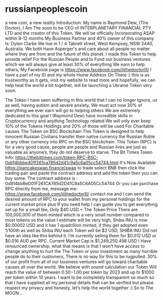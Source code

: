# russianpeoplescoin
a new coin, a new reality
Introduction:
My name is Raymond Dew, (The Doctor), 
I Am The soon to be CEO of 
INTERPLANETARY FINANCIAL PTY LTD and the creator of this Token.
We will be officially Incorporating ASAP within 8-12 months
My Business Partner and 40% owner of this company Is: Dylan Clarke
We live in 1 / 4 Tabrett street, West Kempsey, NSW 2440, Australia. We both Have Asperger's and care about all people no matter where they are from and the future of this planet.
I made this Token to help provide relief For the Russian People and to Fund our business ventures which we will always give at least 30% of everything We earn to help others,
My Facebook page is https://www.facebook.com/iiithedoctorlll/ 
I have a part of my ID and my whole Home Address On There :) this is as trustworthy as it gets, visit my website to read more and hopefully, we can help heal the world a bit together, 
will be launching a Ukraine Token very soon.

The Token
I have seen suffering in this world that I can no longer Ignore, us as well, having autism and severe anxiety, We must act now
30% of everything we ever earn will go to helping others
We are extremely dedicated to this goal
I (Raymond Dew) have incredible skills in Cryptocurrency and anything Technology related
We will only ever keep 10% of the Tokens Holdings and 20% of those will be used For Charitable causes
The Token on BSC Blockchain
This Token is designed to help innocent Russian Civilians transfer their native currency the Russian Ruble or any other currency into RPC on the BSC blockchain. 
This Token (RPC) is for a very good cause, people are people and Russian lives are just as valuable as anyone’s, they do not deserve to starve.
The Bit Times Token Info: 
https://thebittimes.com/token-RPC-BSC-0xb14bbbed01f261ca785d2d41c9a5c6a05cc54744.html 
It's Now Available https://pancakeswap.finance/swap to trade select BNB then click the trading pair and paste the contract address and add the token then you can buy some. 
The contract address is : 0xB14bbBeD01F261CA785d2D41C9a5C6A05Cc54744
Or you can purchase RPC directly from me, message me:
https://www.facebook.com/iiithedoctorlll/
contact me and I can send the desired amount of RPC to your wallet from my personal holdings for the current market price plus If you need help I can guide you to get everything set up for a small fee, Only $40 USD + The Token Price 
There are 100,000,000 of them minted which is a very small number compared to most tokens so the value I estimate will be very high,
Shiba INU is now $0.00002 USD and it has 1 quadrillion minted,
if they get adopted even 1/100th as well as Shiba INU each Token will be $2 USD, SHIBA INU Did not have an idea like this behind it. I’m currently selling them for $0.012 USD or $0.016 AUD per RPC. Current Market Cap is $1,249,250.498 USD
I Have renounced ownership, what that means is that I won’t have access to change anything to hurt the The Token or your investment as many horrible people do to their customers, There is no way for this to be rugpulled.
30% of our profit from all of our business ventures will go toward charitable causes all over the world. 
We believe with sound calculation our Token Will reach the value of between $0.50-$1.00 per token by 2023 and up to $1000 per token within 10 years.
I want to be completely transparent so much so that I have supplied all my personal details that can be verified but please respect my privacy and honesty, let’s help the world together :)
So to The MOON…
